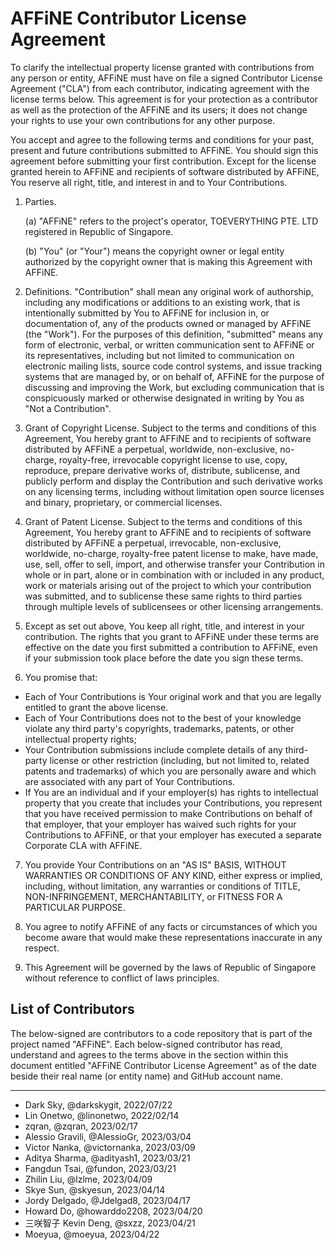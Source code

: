 <!-- To indicate your agreement, simply edit this file and submit a pull request. -->

# AFFiNE Contributor License Agreement

To clarify the intellectual property license granted with contributions from any person or entity, AFFiNE must have on file a signed Contributor License Agreement ("CLA") from each contributor, indicating agreement with the license terms below. This agreement is for your protection as a contributor as well as the protection of the AFFiNE and its users; it does not change your rights to use your own contributions for any other purpose.

You accept and agree to the following terms and conditions for your past, present and future contributions submitted to AFFiNE. You should sign this agreement before submitting your first contribution. Except for the license granted herein to AFFiNE and recipients of software distributed by AFFiNE, You reserve all right, title, and interest in and to Your Contributions.

1. Parties.

   (a) "AFFiNE" refers to the project's operator, TOEVERYTHING PTE. LTD registered in Republic of Singapore.

   (b) "You" (or "Your") means the copyright owner or legal entity authorized by the copyright owner that is making this Agreement with AFFiNE.

2. Definitions. "Contribution" shall mean any original work of authorship, including any modifications or additions to an existing work, that is intentionally submitted by You to AFFiNE for inclusion in, or documentation of, any of the products owned or managed by AFFiNE (the "Work"). For the purposes of this definition, "submitted" means any form of electronic, verbal, or written communication sent to AFFiNE or its representatives, including but not limited to communication on electronic mailing lists, source code control systems, and issue tracking systems that are managed by, or on behalf of, AFFiNE for the purpose of discussing and improving the Work, but excluding communication that is conspicuously marked or otherwise designated in writing by You as "Not a Contribution".

3. Grant of Copyright License. Subject to the terms and conditions of this Agreement, You hereby grant to AFFiNE and to recipients of software distributed by AFFiNE a perpetual, worldwide, non-exclusive, no-charge, royalty-free, irrevocable copyright license to use, copy, reproduce, prepare derivative works of, distribute, sublicense, and publicly perform and display the Contribution and such derivative works on any licensing terms, including without limitation open source licenses and binary, proprietary, or commercial licenses.

4. Grant of Patent License. Subject to the terms and conditions of this Agreement, You hereby grant to AFFiNE and to recipients of software distributed by AFFiNE a perpetual, irrevocable, non-exclusive, worldwide, no-charge, royalty-free patent license to make, have made, use, sell, offer to sell, import, and otherwise transfer your Contribution in whole or in part, alone or in combination with or included in any product, work or materials arising out of the project to which your contribution was submitted, and to sublicense these same rights to third parties through multiple levels of sublicensees or other licensing arrangements.

5. Except as set out above, You keep all right, title, and interest in your contribution. The rights that you grant to AFFiNE under these terms are effective on the date you first submitted a contribution to AFFiNE, even if your submission took place before the date you sign these terms.

6. You promise that:

- Each of Your Contributions is Your original work and that you are legally entitled to grant the above license.
- Each of Your Contributions does not to the best of your knowledge violate any third party's copyrights, trademarks, patents, or other intellectual property rights;
- Your Contribution submissions include complete details of any third-party license or other restriction (including, but not limited to, related patents and trademarks) of which you are personally aware and which are associated with any part of Your Contributions.
- If You are an individual and if your employer(s) has rights to intellectual property that you create that includes your Contributions, you represent that you have received permission to make Contributions on behalf of that employer, that your employer has waived such rights for your Contributions to AFFiNE, or that your employer has executed a separate Corporate CLA with AFFiNE.

7. You provide Your Contributions on an "AS IS" BASIS, WITHOUT WARRANTIES OR CONDITIONS OF ANY KIND, either express or implied, including, without limitation, any warranties or conditions of TITLE, NON-INFRINGEMENT, MERCHANTABILITY, or FITNESS FOR A PARTICULAR PURPOSE.

8. You agree to notify AFFiNE of any facts or circumstances of which you become aware that would make these representations inaccurate in any respect.

9. This Agreement will be governed by the laws of Republic of Singapore without reference to conflict of laws principles.

## List of Contributors

The below-signed are contributors to a code repository that is part of the project named "AFFiNE". Each below-signed contributor has read, understand and agrees to the terms above in the section within this document entitled "AFFiNE Contributor License Agreement" as of the date beside their real name (or entity name) and GitHub account name.

---

<!--
Example:

- Dark Sky, @darkskygit, 2022/07/22
-->

- Dark Sky, @darkskygit, 2022/07/22
- Lin Onetwo, @linonetwo, 2022/02/14
- zqran, @zqran, 2023/02/17
- Alessio Gravili, @AlessioGr, 2023/03/04
- Victor Nanka, @victornanka, 2023/03/09
- Aditya Sharma, @adityash1, 2023/03/21
- Fangdun Tsai, @fundon, 2023/03/21
- Zhilin Liu, @lzlme, 2023/04/09
- Skye Sun, @skyesun, 2023/04/14
- Jordy Delgado, @Jdelgad8, 2023/04/17
- Howard Do, @howarddo2208, 2023/04/20
- 三咲智子 Kevin Deng, @sxzz, 2023/04/21
- Moeyua, @moeyua, 2023/04/22
